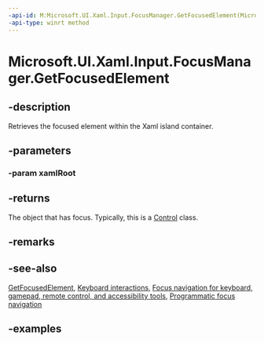 ```yaml
---
-api-id: M:Microsoft.UI.Xaml.Input.FocusManager.GetFocusedElement(Microsoft.UI.Xaml.XamlRoot)
-api-type: winrt method
---
```


<!-- Method syntax.
public object FocusManager.GetFocusedElement(XamlRoot xamlRoot)
-->

# Microsoft.UI.Xaml.Input.FocusManager.GetFocusedElement

## -description

Retrieves the focused element within the Xaml island container.

## -parameters

### -param xamlRoot

## -returns

The object that has focus. Typically, this is a [Control](../microsoft.ui.xaml.controls/control.md) class.

## -remarks

## -see-also

[GetFocusedElement](focusmanager_getfocusedelement_1183614552.md), [Keyboard interactions](/windows/uwp/design/input/keyboard-interactions), [Focus navigation for keyboard, gamepad, remote control, and accessibility tools](/windows/uwp/design/input/focus-navigation), [Programmatic focus navigation](/windows/uwp/design/input/focus-navigation-programmatic)

## -examples
